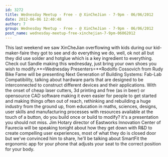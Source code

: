 ```yaml
---
id: 3272
title: Wednesday Meetup - Free - @ XinCheJian - 7-9pm - 06/06/2012
date: 2012-06-06 12:40:48
author: 7
group: Wednesday Meetup - Free - @ XinCheJian - 7-9pm - 06/06/2012
post_name: wednesday-meetup-free-xinchejian-7-9pm-06062012
---
```


This last weekend we saw XinCheJian overflowing with kids during our kid-maker-faire they got to see and do everything we do, well, ok not all but they did use solder and hotglue which is a key ingredient to everything. Check out Sandle making this wednesday, just bring your own shoes you wish to modify.**=Wednesday Presenters=**Rodolfo Cossovich from Rudy Bike Fame will be presenting Next Generation of Building Systems: Fab-Lab Compatibility, talking about hardware parts that are designed to be interconnected to construct different devices and their applications. With the onset of cheap laser cutters, 3d printing and free (as in beer) or opensource CAD software making it even easier for people to get started and making things often out of reach, rethinking and rebuilding a huge industry from the ground up, from education in maths, sciences, designs, user skills and manufacturing processes with resources available at the touch of a button, do you build once or build to modify? it's a presentation you should not miss. Jim Hotary director of Eastworks Innovation Center of Faurecia will be speaking tonight about how they get down with R&D to create compelling user experiences, most of what they do is closed door but we've convinced him to share, he'll be talking about SmartFit the ergonomic app for your phone that adjusts your seat to the correct position for your body.